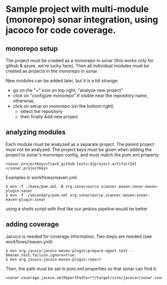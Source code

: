 # Sample project with multi-module (monorepo) sonar integration, using jacoco for code coverage.

## monorepo setup

The project must be created as a monorepo in sonar (this works only for github & azure, we're lucky here).
Then all individual modules must be created as projects in the monorepo in sonar.

New modules can be added later, but it is a bit strange:
* go on the "+" icon on top right,  "analyze new project"
* click on "configure monorepo" if visible near the repository name, otherwise,
* click on setup on monorepo (on the bottom right)
    - select the repository
    - then finally Add new project

## analyzing modules

Each module must be analyzed as a separate project. The parent project must not be analyzed.
The project keys must be given when adding the project to sonar's monorepo config, and must match the pom.xml property:
```
<sonar.projectKey>vfiack_github-tests:${project.artifactId}</sonar.projectKey>
```

Examples in workflows/maven.yml:
```
$ mvn -f ./base/pom.xml -B org.sonarsource.scanner.maven:sonar-maven-plugin:sonar
$ mvn -f ./secondary/pom.xml org.sonarsource.scanner.maven:sonar-maven-plugin:sonar
```

using a shells script with find like our jenkins pipeline would be better
    
## adding coverage

Jacoco is needed for coverage information. 
Two steps are needed (see workflows/maven.yml):

```
$ mvn org.jacoco:jacoco-maven-plugin:prepare-agent test -Dmaven.test.failure.ignore=true
$ mvn org.jacoco:jacoco-maven-plugin:report
```

Then, the path must be set in pom.xml properties so that sonar can find it:
```
<sonar.coverage.jacoco.xmlReportPaths>**/target/site/jacoco</sonar.coverage.jacoco.xmlReportPaths>
```
